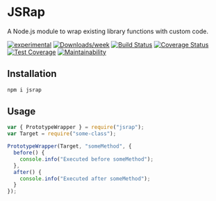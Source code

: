 # JSRap

A Node.js module to wrap existing library functions with custom code.

[![experimental](http://badges.github.io/stability-badges/dist/experimental.svg)](http://github.com/badges/stability-badges) [![Downloads/week](https://img.shields.io/npm/dw/pdfcon.svg)](https://npmjs.org/package/pdfcon) [![Build Status](https://travis-ci.org/theBenForce/function-wrapper.svg?branch=master)](https://travis-ci.org/theBenForce/function-wrapper) [![Coverage Status](https://coveralls.io/repos/github/theBenForce/function-wrapper/badge.svg?branch=master)](https://coveralls.io/github/theBenForce/function-wrapper?branch=master) [![Test Coverage](https://api.codeclimate.com/v1/badges/71adf292542d035db4ea/test_coverage)](https://codeclimate.com/github/theBenForce/function-wrapper/test_coverage) [![Maintainability](https://api.codeclimate.com/v1/badges/71adf292542d035db4ea/maintainability)](https://codeclimate.com/github/theBenForce/function-wrapper/maintainability)

## Installation

```sh
npm i jsrap
```

## Usage

```javascript
var { PrototypeWrapper } = require("jsrap");
var Target = require("some-class");

PrototypeWrapper(Target, "someMethod", {
  before() {
    console.info("Executed before someMethod");
  },
  after() {
    console.info("Executed after someMethod");
  }
});
```

